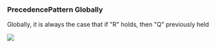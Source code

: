 ### PrecedencePattern Globally

Globally, it is always the case that if "R" holds, then "Q" previously held

![](/img/patterns/PrecedencePattern_Globally.svg)
